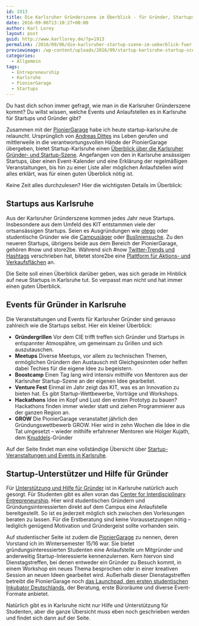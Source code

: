 ```yaml
---
id: 1913
title: Die Karlsruher Gründerszene im Überblick - für Gründer, Startups und Entrepreneure
date: 2016-09-06T13:10:27+00:00
author: Karl Lorey
layout: post
guid: http://www.karllorey.de/?p=1913
permalink: /2016/09/06/die-karlsruher-startup-szene-im-ueberblick-fuer-gruender-und-entrepreneure/
previewimage: /wp-content/uploads/2016/09/startup-karlsruhe-startup-scene-overview.jpg
categories:
  - Allgemein
tags:
  - Entrepreneurship
  - Karlsruhe
  - PionierGarage
  - Startups
---
```

Du hast dich schon immer gefragt, wie man in die Karlsruher Gründerszene kommt? Du willst wissen, welche Events und Anlaufstellen es in Karlsruhe für Startups und Gründer gibt?

Zusammen mit der <a href="http://pioniergarage.de" target="_blank">PionierGarage</a> habe ich heute startup-karlsruhe.de relauncht. Ursprünglich von <a href="http://andreasdittes.com" target="_blank">Andreas Dittes</a> ins Leben gerufen und mittlerweile in die verantwortungsvollen Hände der PionierGarage übergeben, bietet Startup-Karlsruhe einen <a href="http://startup-karlsruhe.de" target="_blank">Überblick über die Karlsruher Gründer- und Startup-Szene</a>. Angefangen von den in Karlsruhe ansässigen Startups, über einen Event-Kalender und eine Erklärung der regelmäßigen Veranstaltungen, bis hin zu einer Liste aller möglichen Anlaufstellen wird alles erklärt, was für einen guten Überblick nötig ist.

Keine Zeit alles durchzulesen? Hier die wichtigsten Details im Überblick:

## Startups aus Karlsruhe

Aus der Karlsruher Gründerszene kommen jedes Jahr neue Startups. Insbesondere aus dem Umfeld des KIT entstammen viele der ortsansässigen Startups. Seien es Ausgründungen wie <a href="http://www.otego.de/" target="_blank">otego</a> oder studentische Gründer wie die <a href="http://campusjaeger.de" target="_blank">Campusjäger</a> oder <a href="http://busliniensuche.de" target="_blank">Busliniensuche</a>. Zu den neueren Startups, übrigens beide aus dem Bereich der PionierGarage, gehören #now und store2be. Während sich #now <a href="http://hashtagnow.co" target="_blank">Twitter-Trends und Hashtags</a> verschrieben hat, bitetet store2be eine <a href="http://store2be.com" target="_blank">Plattform für Aktions- und Verkaufsflächen</a> an.

Die Seite soll einen Überblick darüber geben, was sich gerade im Hinblick auf neue Startups in Karlsruhe tut. So verpasst man nicht und hat immer einen guten Überblick.

## Events für Gründer in Karlsruhe

Die Veranstaltungen und Events für Karlsruher Gründer sind genauso zahlreich wie die Startups selbst. Hier ein kleiner Überblick:

  * **Gründergrillen**
    Vor dem CIE trifft treffen sich Gründer und Startups in entspannter Atmospähre, um gemeinsam zu Grillen und sich auszutauschen.
  * **Meetups**
    Diverse Meetups, vor allem zu technischen Themen, ermöglichen Gründern den Austausch mit Gleichgesinnten oder helfen dabei Techies für die eigene Idee zu begeistern.
  * **Boostcamp**
    Einen Tag lang wird intensiv mithilfe von Mentoren aus der Karlsruher Startup-Szene an der eigenen Idee gearbeitet.
  * **Venture Fest**
    Einmal im Jahr zeigt das KIT, was es an Innovation zu bieten hat. Es gibt Startup-Wettbewerbe, Vorträge und Workshops.
  * **Hackathons**
    Idee im Kopf und Lust den ersten Prototyp zu bauen? Hackathons finden immer wieder statt und ziehen Programmierer aus der ganzen Region an.
  * **GROW**
    Die PionierGarage veranstaltet jährlich den Gründungswettbewerb GROW. Hier wird in zehn Wochen die Idee in die Tat umgesetzt &#8211; wieder mithilfe erfahrener Mentoren wie Holger Kujath, dem <a href="http://knuddels.de" target="_blank">Knuddels</a>-Gründer

Auf der Seite findet man eine vollständige Übersicht über <a href="http://startup-karlsruhe.de/events.html" target="_blank">Startup-Veranstaltungen und Events in Karlsruhe</a>.

## Startup-Unterstützer und Hilfe für Gründer

Für <a href="http://startup-karlsruhe.de/hilfe-fuer-startups-und-gruender.html" target="_blank">Unterstützung und Hilfe für Gründer</a> ist in Karlsruhe natürlich auch gesorgt. Für Studenten gibt es allen voran das <a href="http://cie-kit.de" target="_blank">Center for Interdisciplinary Entrepreneurship</a>. Hier wird studentischen Gründern und Gründungsinteressierten direkt auf dem Campus eine Anlaufstelle bereitgestellt. So ist es jederzeit möglich sich zwischen den Vorlesungen beraten zu lassen. Für die Erstberatung sind keine Voraussetzungen nötig &#8211; lediglich genügend Motivation und Gründergeist sollte vorhanden sein.

Auf studentischer Seite ist zudem die <a href="http://pioniergarage.de" target="_blank">PionierGarage</a> zu nennen, deren Vorstand ich im Wintersemester 15/16 war. Sie bietet gründungsinteressierten Studenten eine Anlaufstelle um Mitgründer und anderweitig Startup-Interessierte kennenzulernen. Kern hiervon sind Dienstagstreffen, bei denen entweder ein Gründer zu Besuch kommt, in einem Workshop ein neues Thema besprochen oder in einer kreativen Session an neuen Ideen gearbeitet wird. Außerhalb dieser Dienstagstreffen betreibt die PionierGarage noch <a href="http://pioniergarage.de/launchpad" target="_blank">das Launchpad, den ersten studentischen Inkubator Deutschlands</a>, der Beratung, erste Büroräume und diverse Event-Formate anbietet.

Natürlich gibt es in Karlsruhe nicht nur Hilfe und Unterstützung für Studenten, aber die ganze Übersicht muss eben noch geschrieben werden und findet sich dann auf der Seite.
